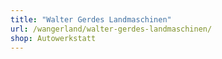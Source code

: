 ```yaml
---
title: "Walter Gerdes Landmaschinen"
url: /wangerland/walter-gerdes-landmaschinen/
shop: Autowerkstatt
---
```

